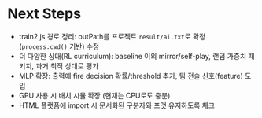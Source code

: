 # Next Steps
- train2.js 경로 정리: outPath를 프로젝트 `result/ai.txt`로 확정 (`process.cwd()` 기반) 수정
- 더 다양한 상대(RL curriculum): baseline 이외 mirror/self-play, 랜덤 가중치 패키지, 과거 최적 상대로 평가
- MLP 확장: 출력에 fire decision 확률/threshold 추가, 팀 전술 신호(feature) 도입
- GPU 사용 시 배치 시뮬 확장 (현재는 CPU로도 충분)
- HTML 플랫폼에 import 시 문서화된 구분자와 포맷 유지하도록 체크
